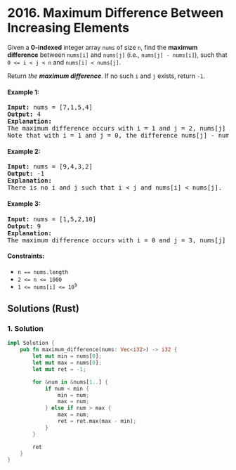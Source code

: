 # 2016. Maximum Difference Between Increasing Elements
Given a **0-indexed** integer array `nums` of size `n`, find the **maximum difference** between `nums[i]` and `nums[j]` (i.e., `nums[j] - nums[i]`), such that `0 <= i < j < n` and `nums[i] < nums[j]`.

Return *the **maximum difference***. If no such `i` and `j` exists, return `-1`.

#### Example 1:
<pre>
<strong>Input:</strong> nums = [7,1,5,4]
<strong>Output:</strong> 4
<strong>Explanation:</strong>
The maximum difference occurs with i = 1 and j = 2, nums[j] - nums[i] = 5 - 1 = 4.
Note that with i = 1 and j = 0, the difference nums[j] - nums[i] = 7 - 1 = 6, but i > j, so it is not valid.
</pre>

#### Example 2:
<pre>
<strong>Input:</strong> nums = [9,4,3,2]
<strong>Output:</strong> -1
<strong>Explanation:</strong>
There is no i and j such that i < j and nums[i] < nums[j].
</pre>

#### Example 3:
<pre>
<strong>Input:</strong> nums = [1,5,2,10]
<strong>Output:</strong> 9
<strong>Explanation:</strong>
The maximum difference occurs with i = 0 and j = 3, nums[j] - nums[i] = 10 - 1 = 9.
</pre>

#### Constraints:
* `n == nums.length`
* `2 <= n <= 1000`
* <code>1 <= nums[i] <= 10<sup>9</sup></code>

## Solutions (Rust)

### 1. Solution
```Rust
impl Solution {
    pub fn maximum_difference(nums: Vec<i32>) -> i32 {
        let mut min = nums[0];
        let mut max = nums[0];
        let mut ret = -1;

        for &num in &nums[1..] {
            if num < min {
                min = num;
                max = num;
            } else if num > max {
                max = num;
                ret = ret.max(max - min);
            }
        }

        ret
    }
}
```
